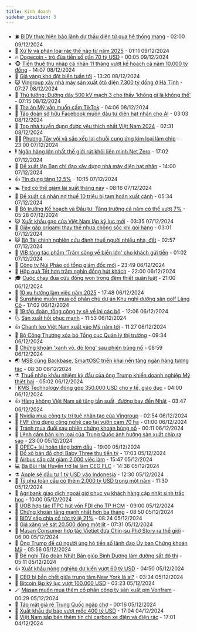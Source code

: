 ```yaml
---
title: Kinh doanh
sidebar_position: 3
---
```


<!-- vnexpress-kinh-doanh:START -->
- ⛽️ [BIDV thực hiện bảo lãnh dự thầu điện tử qua hệ thống mạng](https://vnexpress.net/bidv-thuc-hien-bao-lanh-du-thau-dien-tu-qua-he-thong-mang-4824522.html) - 02:00 09/12/2024
- 🐲 [Xử lý và phân loại rác thế nào từ năm 2025](https://vnexpress.net/xu-ly-va-phan-loai-rac-the-nao-tu-nam-2025-4818453.html) - 01:11 09/12/2024
- 🔥 [Dogecoin - trò đùa tiền số gần 70 tỷ USD](https://vnexpress.net/dogecoin-tro-dua-tien-so-gan-70-ty-usd-4825298.html) - 00:05 09/12/2024
- 🐵 [Tiền thuế thu nhập cá nhân 11 tháng vượt kế hoạch cả năm 10.000 tỷ đồng](https://vnexpress.net/tien-thue-thu-nhap-ca-nhan-11-thang-vuot-ke-hoach-ca-nam-10-000-ty-dong-4825364.html) - 14:07 08/12/2024
- 🦅 [Giá vàng khó đột biến tuần tới](https://vnexpress.net/gia-vang-kho-dot-bien-tuan-toi-4825288.html) - 13:20 08/12/2024
- 😺 [Vingroup xây nhà máy sản xuất ôtô điện 7.300 tỷ đồng ở Hà Tĩnh](https://vnexpress.net/vingroup-xay-nha-may-san-xuat-oto-dien-7-300-ty-dong-o-ha-tinh-4825185.html) - 07:27 08/12/2024
- 🤩 [Thủ tướng: Đường dây 500 kV mạch 3 cho thấy &#39;không gì là không thể&#39;](https://vnexpress.net/thu-tuong-duong-day-500-kv-mach-3-cho-thay-khong-gi-la-khong-the-4825308.html) - 07:15 08/12/2024
- 🌮 [Tòa án Mỹ vẫn muốn cấm TikTok](https://vnexpress.net/toa-an-my-van-muon-cam-tiktok-4825254.html) - 04:06 08/12/2024
- 🧰 [Tập đoàn sở hữu Facebook muốn đầu tư điện hạt nhân cho AI](https://vnexpress.net/tap-doan-so-huu-facebook-muon-dau-tu-dien-hat-nhan-cho-ai-4825244.html) - 03:03 08/12/2024
- 🤔 [Top nhà tuyển dụng được yêu thích nhất Việt Nam 2024](https://vnexpress.net/top-nha-tuyen-dung-duoc-yeu-thich-nhat-viet-nam-2024-4824890.html) - 02:31 08/12/2024
- 🧑‍💻 [Phương Tây vội vã sắp xếp lại chuỗi cung ứng kim loại làm chip](https://vnexpress.net/phuong-tay-voi-va-sap-xep-lai-chuoi-cung-ung-kim-loai-lam-chip-4824897.html) - 23:00 07/12/2024
- 🕴 [Ngân hàng lớn nhất thế giới rút khỏi liên minh Net Zero](https://vnexpress.net/ngan-hang-lon-nhat-the-gioi-rut-khoi-lien-minh-net-zero-4825187.html) - 17:02 07/12/2024
- 🦩 [Đề xuất lập Ban chỉ đạo xây dựng nhà máy điện hạt nhân](https://vnexpress.net/de-xuat-lap-ban-chi-dao-xay-dung-nha-may-dien-hat-nhan-4825149.html) - 14:00 07/12/2024
- 👍 [Tín dụng tăng 12,5%](https://vnexpress.net/tin-dung-tang-12-5-4825128.html) - 10:15 07/12/2024
- 🏊 [Fed có thể giảm lãi suất tháng này](https://vnexpress.net/fed-co-the-giam-lai-suat-thang-nay-4824989.html) - 08:16 07/12/2024
- 🤡 [Đề xuất cá nhân nợ thuế 10 triệu bị tạm hoãn xuất cảnh](https://vnexpress.net/de-xuat-ca-nhan-no-thue-10-trieu-bi-tam-hoan-xuat-canh-4825041.html) - 05:34 07/12/2024
- 👀 [Bộ trưởng Kế hoạch và Đầu tư: Tăng trưởng cả năm có thể vượt 7%](https://vnexpress.net/bo-truong-ke-hoach-va-dau-tu-tang-truong-ca-nam-co-the-vuot-7-4824993.html) - 05:28 07/12/2024
- 😺 [Xuất khẩu gạo của Việt Nam lập kỷ lục mới](https://vnexpress.net/xuat-khau-gao-cua-viet-nam-lap-ky-luc-moi-4824991.html) - 03:35 07/12/2024
- 🦣 [Giấy gấp origami thay thế nhựa chống sốc khi gói hàng](https://vnexpress.net/giay-gap-origami-thay-the-nhua-chong-soc-khi-goi-hang-4824803.html) - 03:01 07/12/2024
- 😺 [Bộ Tài chính nghiên cứu đánh thuế người nhiều nhà, đất](https://vnexpress.net/bo-tai-chinh-nghien-cuu-danh-thue-nguoi-nhieu-nha-dat-4824968.html) - 02:57 07/12/2024
- 💼 [VIB tặng tác phẩm &#39;Trăm sông về biển lớn&#39; cho khách gửi tiền](https://vnexpress.net/vib-tang-tac-pham-tram-song-ve-bien-lon-cho-khach-gui-tien-4824975.html) - 01:02 07/12/2024
- 🤗 [Công ty Núi Pháo có tổng giám đốc mới](https://vnexpress.net/cong-ty-nui-phao-co-tong-giam-doc-moi-4824927.html) - 23:49 06/12/2024
- 👀 [Hộp quà Tết hơn trăm nghìn đồng hút khách](https://vnexpress.net/hop-qua-tet-hon-tram-nghin-dong-hut-khach-4824690.html) - 22:00 06/12/2024
- 🎓 [Cuộc chạy đua cứu đồng won trong đêm thiết quân luật](https://vnexpress.net/cuoc-chay-dua-cuu-dong-won-trong-dem-thiet-quan-luat-4824685.html) - 21:00 06/12/2024
- 🗽 [10 xu hướng làm việc năm 2025](https://vnexpress.net/10-xu-huong-lam-viec-nam-2025-4824365.html) - 17:48 06/12/2024
- 🚀 [Sunshine muốn mua cổ phần chủ dự án Khu nghỉ dưỡng sân golf Lăng Cô](https://vnexpress.net/sunshine-muon-mua-co-phan-chu-du-an-khu-nghi-duong-san-golf-lang-co-4824852.html) - 17:02 06/12/2024
- 🤗 [19 tập đoàn, tổng công ty sẽ về lại các bộ](https://vnexpress.net/19-tap-doan-tong-cong-ty-se-ve-lai-cac-bo-4824822.html) - 12:06 06/12/2024
- 🌜 [Sản xuất hồi phục mạnh](https://vnexpress.net/san-xuat-hoi-phuc-manh-4824749.html) - 11:53 06/12/2024
- 👍 [Chanh leo Việt Nam xuất vào Mỹ năm tới](https://vnexpress.net/chanh-leo-viet-nam-xuat-vao-my-nam-toi-4824802.html) - 11:27 06/12/2024
- 🤖 [Bộ Công Thương xóa bỏ Tổng cục Quản lý thị trường](https://vnexpress.net/bo-cong-thuong-xoa-bo-tong-cuc-quan-ly-thi-truong-4824767.html) - 09:34 06/12/2024
- 🫣 [Chứng khoán &#39;xanh vỏ, đỏ lòng&#39; sau phiên bùng nổ](https://vnexpress.net/chung-khoan-hom-nay-6-12-chung-khoan-xanh-vo-do-long-sau-phien-bung-no-4824744.html) - 08:59 06/12/2024
- 🌏 [MSB cùng Backbase, SmartOSC triển khai nền tảng ngân hàng tương tác](https://vnexpress.net/msb-cung-backbase-smartosc-trien-khai-nen-tang-ngan-hang-tuong-tac-4824349.html) - 08:30 06/12/2024
- ⚗️ [Thuế nhập khẩu nhiệm kỳ đầu của ông Trump khiến doanh nghiệp Mỹ thiệt hại](https://vnexpress.net/thue-nhap-khau-nhiem-ky-dau-cua-ong-trump-khien-doanh-nghiep-my-thiet-hai-4824609.html) - 05:02 06/12/2024
- 🕯 [KMS Technology đóng góp 350.000 USD cho y tế, giáo dục](https://vnexpress.net/kms-technology-dong-gop-350-000-usd-cho-y-te-giao-duc-4824580.html) - 04:00 06/12/2024
- 👍 [Hàng không Việt Nam sẽ tăng tần suất, đường bay đến Nhật](https://vnexpress.net/hang-khong-viet-nam-se-tang-tan-suat-duong-bay-den-nhat-4824516.html) - 03:47 06/12/2024
- 🤠 [Nvidia mua công ty trí tuệ nhân tạo của Vingroup](https://vnexpress.net/nvidia-mua-cong-ty-tri-tue-nhan-tao-cua-vingroup-4824531.html) - 02:54 06/12/2024
- 🌊 [FVF ứng dụng công nghệ cao tại vườn cam 70 ha](https://vnexpress.net/fvf-ung-dung-cong-nghe-cao-tai-vuon-cam-70-ha-4824333.html) - 01:00 06/12/2024
- 🌈 [Tránh mua đuổi sau phiên chứng khoán bùng nổ](https://vnexpress.net/tranh-mua-duoi-sau-phien-chung-khoan-bung-no-4824446.html) - 00:11 06/12/2024
- 🥳 [Lệnh cấm bán kim loại của Trung Quốc ảnh hưởng sản xuất chip ra sao](https://vnexpress.net/lenh-cam-ban-kim-loai-cua-trung-quoc-anh-huong-san-xuat-chip-ra-sao-4824234.html) - 23:00 05/12/2024
- 🐻 [OPEC+ lại hoãn tăng bơm dầu](https://vnexpress.net/opec-lai-hoan-tang-bom-dau-4824395.html) - 19:00 05/12/2024
- 💫 [Đổ xô bán đồ chơi Baby Three thu tiền tỷ](https://vnexpress.net/do-xo-ban-do-choi-baby-three-thu-tien-ty-4823865.html) - 17:03 05/12/2024
- 🤩 [Airbus sắp cắt giảm 2.000 việc làm](https://vnexpress.net/airbus-sap-cat-giam-2-000-viec-lam-4824415.html) - 15:47 05/12/2024
- 💻 [Bà Bùi Hải Huyền trở lại làm CEO FLC](https://vnexpress.net/ba-bui-hai-huyen-tro-lai-lam-ceo-flc-4824398.html) - 14:36 05/12/2024
- ⚗️ [Apple sẽ đầu tư 1 tỷ USD vào Indonesia](https://vnexpress.net/apple-se-dau-tu-1-ty-usd-vao-indonesia-4824376.html) - 12:30 05/12/2024
- 🌈 [Tỷ phú toàn cầu có thêm 2.000 tỷ USD trong một năm](https://vnexpress.net/ty-phu-toan-cau-co-them-2-000-ty-usd-trong-mot-nam-4824302.html) - 11:30 05/12/2024
- 🌝 [Agribank giao dịch ngoài giờ phục vụ khách hàng cập nhật sinh trắc học](https://vnexpress.net/agribank-giao-dich-ngoai-gio-phuc-vu-khach-hang-cap-nhat-sinh-trac-hoc-4824132.html) - 10:00 05/12/2024
- 🥸 [UOB hợp tác ITPC hút vốn FDI cho TP HCM](https://vnexpress.net/uob-hop-tac-itpc-hut-von-fdi-cho-tp-hcm-4824289.html) - 09:00 05/12/2024
- 🦆 [Chứng khoán tăng mạnh nhất hơn ba tháng](https://vnexpress.net/chung-khoan-hom-nay-5-12-vn-index-tang-manh-nhat-ba-thang-ruoi-4824281.html) - 08:50 05/12/2024
- 🌋 [BIDV sắp chia cổ tức tỷ lệ 21%](https://vnexpress.net/bidv-sap-chia-co-tuc-ty-le-21-4824229.html) - 08:24 05/12/2024
- 🦍 [Giá xăng về sát 20.500 đồng một lít](https://vnexpress.net/gia-xang-moi-nhat-hom-nay-5-12-4824183.html) - 07:31 05/12/2024
- 🤔 [Masan Consumer hợp tác Vietjet đưa Chin-su Phở Story ra thế giới](https://vnexpress.net/masan-consumer-hop-tac-vietjet-dua-chin-su-pho-story-ra-the-gioi-4824150.html) - 06:00 05/12/2024
- 🧰 [Ông Trump đề cử người ủng hộ tiền số lãnh đạo Ủy ban Chứng khoán Mỹ](https://vnexpress.net/ong-trump-de-cu-nguoi-ung-ho-tien-so-lanh-dao-uy-ban-chung-khoan-my-4824149.html) - 05:56 05/12/2024
- 🌝 [Đề nghị Tập đoàn Nhật Bản giúp Bình Dương làm đường sắt đô thị](https://vnexpress.net/de-nghi-tap-doan-nhat-ban-giup-binh-duong-lam-duong-sat-do-thi-4824146.html) - 05:11 05/12/2024
- 👍 [Xuất khẩu nông nghiệp dự kiến vượt 60 tỷ USD](https://vnexpress.net/xuat-khau-nong-nghiep-du-kien-vuot-60-ty-usd-4824075.html) - 04:50 05/12/2024
- 🗽 [CEO bị bắn chết giữa trung tâm New York là ai?](https://vnexpress.net/ceo-bi-ban-chet-giua-trung-tam-new-york-la-ai-4824004.html) - 03:34 05/12/2024
- 🐎 [Bitcoin lập kỷ lục vượt 100.000 USD](https://vnexpress.net/gia-bitcoin-hom-nay-btc-lap-ky-luc-vuot-100-000-usd-4824098.html) - 03:23 05/12/2024
- 🪄 [Masan muốn mua thêm cổ phần công ty sản xuất pin Vonfram](https://vnexpress.net/masan-muon-mua-them-co-phan-cong-ty-san-xuat-pin-vonfram-4823995.html) - 00:29 05/12/2024
- 🎊 [Táo mật giá rẻ Trung Quốc ngập chợ](https://vnexpress.net/tao-mat-gia-re-trung-quoc-ngap-cho-4822283.html) - 00:16 05/12/2024
- 🗽 [Xuất khẩu dự báo vượt mốc 400 tỷ USD](https://vnexpress.net/xuat-khau-du-bao-vuot-moc-400-ty-usd-4823793.html) - 17:04 04/12/2024
- 🦩 [Việt Nam sắp bán thêm tín chỉ carbon xe điện và điện rác](https://vnexpress.net/viet-nam-sap-ban-them-tin-chi-carbon-xe-dien-va-dien-rac-4823729.html) - 17:01 04/12/2024<!-- vnexpress-kinh-doanh:END -->

